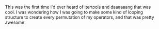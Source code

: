 This was the first time I'd ever heard of itertools and daaaaaang that was cool.  I was wondering how I was going to make some kind of looping structure to create every permutation of my operators, and that was pretty awesome.